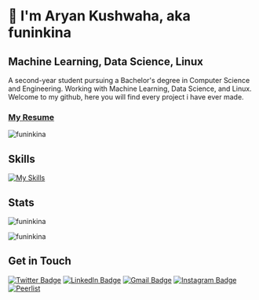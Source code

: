 # 👋 I'm Aryan Kushwaha, aka funinkina
## Machine Learning, Data Science, Linux
A second-year student pursuing a Bachelor's degree in Computer Science and Engineering. Working with Machine Learning, Data Science, and Linux. Welcome to my github, here you will find every project i have ever made.

### [My Resume](https://drive.google.com/file/d/1ynpgc301hM8aEIhykQEgmqHRzS64Bd4I/view?usp=sharing)

<img src="https://komarev.com/ghpvc/?username=funinkina&label=Profile%20views&color=green&style=for-the-badge" alt="funinkina" />

## Skills
[![My Skills](https://skillicons.dev/icons?i=py,opencv,tensorflow,pytorch,sklearn,arch,raspberrypi,arduino,docker,anaconda,go,java,linux,c,cpp,flask,lua,mysql,selenium,fastapi,cmake,bash,mongodb,vim,gcp,git,github,html,css,sass,js,react,sqlite,postman,svg,idea,ps,pr,figma,npm&perline=8)](https://skillicons.dev)


## Stats
<p><img align="center" src="https://github-readme-stats.vercel.app/api/top-langs?username=funinkina&show_icons=true&locale=en&layout=compact" alt="funinkina" /></p>
  <p><img align="center" src="https://github-readme-streak-stats.herokuapp.com/?user=funinkina&" alt="funinkina" /></p>

## Get in Touch
[![Twitter Badge](https://img.shields.io/badge/Twitter-1D9BF0?logo=twitter&logoColor=fff&style=for-the-badge)](http://www.twitter.com/funinkina "![Twitter Badge](https://img.shields.io/badge/Twitter-1D9BF0?logo=twitter&logoColor=fff&style=for-the-badge)") [ ![LinkedIn Badge](https://img.shields.io/badge/LinkedIn-0A66C2?logo=linkedin&logoColor=fff&style=for-the-badge)](http://www.linkedin.com/in/funinkina " ![LinkedIn Badge](https://img.shields.io/badge/LinkedIn-0A66C2?logo=linkedin&logoColor=fff&style=for-the-badge)") [![Gmail Badge](https://img.shields.io/badge/Gmail-EA4335?logo=gmail&logoColor=fff&style=for-the-badge)](mailto:aryankushwaha3101@gmail.com "![Gmail Badge](https://img.shields.io/badge/Gmail-EA4335?logo=gmail&logoColor=fff&style=for-the-badge)") [![Instagram Badge](https://img.shields.io/badge/Instagram-E4405F?logo=instagram&logoColor=fff&style=for-the-badge)](https://www.instagram.com/funinkina) [![Peerlist](https://github-readme-badge.peerlist.io/api/funinkina?style=for-the-badge)](https://peerlist.io/funinkina)
